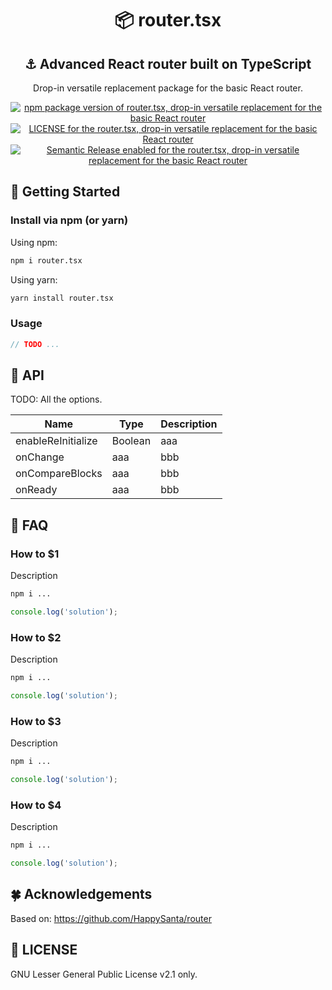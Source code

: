 <div align="center">
  <h1>📦 router.tsx</h1>
  <h2 style="border-bottom: none">⚓ Advanced React router built on TypeScript</h2>
  <p>Drop-in versatile replacement package for the basic React router.</p>
  <a target="_blank" href="https://badge.fury.io/js/router.tsx">
    <img
      src="https://badge.fury.io/js/router.tsx.svg"
      alt="npm package version of router.tsx, drop-in versatile replacement for the basic React router" />
  </a>
  <a href="https://github.com/ayastudio/router.tsx#license">
    <img
      src="https://img.shields.io/npm/l/router.tsx?color=blue"
      alt="LICENSE for the router.tsx, drop-in versatile replacement for the basic React router" />
  </a>
  <a target="_blank" href="https://github.com/semantic-release/semantic-release">
    <img
      src="https://img.shields.io/badge/%20%20%F0%9F%93%A6%F0%9F%9A%80-semantic--release-e10079.svg"
      alt="Semantic Release enabled for the router.tsx, drop-in versatile replacement for the basic React router" />
  </a>

</div>

## 🤟 Getting Started

### Install via npm (or yarn)

Using npm:

```bash
npm i router.tsx
```

Using yarn:

```bash
yarn install router.tsx
```

### Usage

```js
// TODO ...
```

## 📙 API

TODO: All the options.

| Name | Type | Description |
| ---- | ---- | ----------- |
| enableReInitialize | Boolean | aaa |
| onChange | aaa | bbb |
| onCompareBlocks | aaa | bbb |
| onReady | aaa | bbb |

## 🧐 FAQ

### How to $1

Description

```bash
npm i ...
```

```ts
console.log('solution');
```

### How to $2

Description

```bash
npm i ...
```

```ts
console.log('solution');
```

### How to $3

Description

```bash
npm i ...
```

```ts
console.log('solution');
```

### How to $4

Description

```bash
npm i ...
```

```ts
console.log('solution');
```

## 🍀 Acknowledgements

Based on: https://github.com/HappySanta/router

## 📝 LICENSE

GNU Lesser General Public License v2.1 only.


